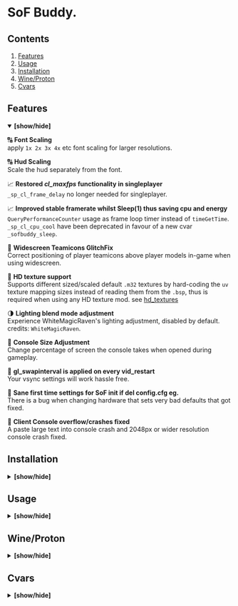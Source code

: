# SoF Buddy.
## Contents
1. [Features](#features)
1. [Usage](#usage)  
1. [Installation](#installation) 
1. [Wine/Proton](#wineproton)  
1. [Cvars](#cvars)  

## Features 
<details open> <summary><b>[show/hide]</b></summary>

:capital_abcd: **Font Scaling**  
apply `1x 2x 3x 4x` etc font scaling for larger resolutions.

:capital_abcd: **Hud Scaling**  
Scale the hud separately from the font.

:chart_with_upwards_trend: **Restored *cl_maxfps* functionality in singleplayer**  
`_sp_cl_frame_delay` no longer needed for singleplayer.

:chart_with_upwards_trend: **Improved stable framerate whilst Sleep(1) thus saving cpu and energy**  
`QueryPerformanceCounter` usage as frame loop timer instead of `timeGetTime`.  `_sp_cl_cpu_cool` have been deprecated in favour of a new cvar `_sofbuddy_sleep`.

:syringe: **Widescreen Teamicons GlitchFix**  
Correct positioning of player teamicons above player models in-game when using widescreen.

:deciduous_tree: **HD texture support**  
Supports different sized/scaled default `.m32` textures by hard-coding the `uv` texture mapping sizes instead of reading them from the `.bsp`, thus is required when using any HD texture mod. see [hd_textures](https://www.sof1.org/viewtopic.php?p=45667)

:last_quarter_moon: **Lighting blend mode adjustment**  
Experience WhiteMagicRaven's lighting adjustment, disabled by default. credits: `WhiteMagicRaven`.

:white_square_button: **Console Size Adjustment**  
Change percentage of screen the console takes when opened during gameplay.

:syringe: **gl_swapinterval is applied on every vid_restart**  
Your vsync settings will work hassle free.

:syringe: **Sane first time settings for SoF init if del config.cfg eg.**  
There is a bug when changing hardware that sets very bad defaults that got fixed.

:syringe: **Client Console overflow/crashes fixed**  
A paste large text into console crash and 2048px or wider resolution console crash fixed.
</details>

## Installation
<details> <summary><b>[show/hide]</b></summary>

### Obtaining
Either compile the project using `make` or grab the pre-compiled from release section.  

### Submodules
If building from source, initialize the SDK submodules first:
```bash
git submodule update --init --recursive
```

### Extracting
It is recommended to delete your User/config.cfg file before install so that you get optimal defaults.  

Ensure/place the `sof_buddy.dll` file is in your root SoF folder, along with the other 4 scripts.  
(dump everything into the root SoF folder)  

There are provided 3 useful SoF.exe patchers, which control whether `native_wsock/sofplus_wsock/sof_buddy_wsock` are loaded.  This toggles which mods you want loaded.  
`sof_buddy` will automatically load `spcl.dll` if it exists in your directory.  So SoF Buddy can work `_WITH_` sofplus.
</details>

## Usage
<details> <summary><b>[show/hide]</b></summary>

### Activation of SoF Buddy. (required)
Open the `.cmd` file `set_sofplus_and_buddy_sof.cmd`.  This method works without sofplus too.  
View its contents here: [set_sofplus_and_buddy_sof.cmd](https://github.com/d3nd3/sof_buddy/blob/master/set_sofplus_and_buddy_sof.cmd)
### Restoration of SoF Plus only.
Open the `.cmd` file `set_sofplus_sof.cmd`.  
### Disabling SoF Plus _AND_ SoF Buddy. (Native)
Open the `.cmd` file `set_vanilla_sof.cmd`.
</details>


## Wine/Proton
<details> <summary><b>[show/hide]</b></summary>

If you are on linux, I highly recommend using wine instead of proton.  There is less screen tearing, when using true fullscreen (drm.modeset), only noticeable in slight moments. (Because wine has less tearing and less glitchy gun effects/visuals.)  

`wine SoF.exe +set console 1 +set cddir CDDIR #%command%`  
However, if you do decide to use Proton, I recommend <= 4.11-13 , else you have to adjust sound frequency each startup. (It sticks to 11, but 22 is better).

Optimal FPS, especially if using wine:  
base/autoexec.cfg:  
```
cl_quads 0
ghl_light_method 0
ghl_shadows 0
```  
Although cl_quads makes the game's effects disabled so much less visually enjoyable.
</details>


## Cvars
<details> <summary><b>[show/hide]</b></summary>

**_sofbuddy_classic_timer**  
default = 0  
Use the classic timer if you are running with vsync ON or are on an extremely old/laggy system or have bugs with non-classic timer.  You would launch your SoF.exe with `SoF.exe +set _sofbuddy_classic_timer 1`. This cvar is write-only and can only be set at launch-time.  
**_sofbuddy_high_priority**  
default = 1  
This cvar will be saved in config.cfg.  If you do not want the process have process priority of *HIGH*, set this to 0 for *NORMAL*.  
This cvar can be changed at run-time.  
**_sofbuddy_font_scale**  
default = 1  
The value gets rounded, so whole number multipliers of originally font sizes only apply, 1x, 2x, 3x ... etc.  
**_sofbuddy_hud_scale**  
default = 1  
A multiplier for how large your HUD is, includes the scoreboard in multi-player.  
**_sofbuddy_console_size**  
Percentage of screen the console occupies vertically.  
default = 0.35  
range = 0 - 1  
fullscreen = 1  
**_sofbuddy_sleep**  
Whether to save some cpu cycles, will internally call Sleep(1)  
default = 1  
**_sofbuddy_sleep_jitter**  
Whether to squash frames together if a frame is missed - only use this if you are desperate  
default = 0  
**_sofbuddy_sleep_busyticks**  
How many 1ms ticks to reserve for busyloop sleeping. Higher values = less Sleep(1).  If you want the lower cpu usage, set this to 1. If you set it to 0, the Sleep(1) will degrade your cl_maxfps with stutter fps.  
recommended = 2  
default = 2  
**_sofbuddy_minfilter_unmipped**  
**_sofbuddy_magfilter_unmipped**  
**_sofbuddy_minfilter_mipped**  
**_sofbuddy_magfilter_mipped**  
**_sofbuddy_minfilter_ui**  
**_sofbuddy_magfilter_ui**  
**_sofbuddy_whiteraven_lighting**  
When this value is 1, _sofbuddy_lightblend_* cvars are overridden  
default = 0  
values = 1 : Enable sharper lighting.  

---

These 2 cvars adjust the blending algorithm for blending lightmaps with textures. See glBlendFunc() on opengl docs. Note that they do nothing if *_sofbuddy_whiteraven_lighting* is enabled, since it uses them to tweak the lighting.   
values:  
`GL_ZERO,GL_ONE,GL_SRC_COLOR,GL_ONE_MINUS_SRC_COLOR,GL_SRC_ALPHA,GL_ONE_MINUS_SRC_ALPHA,GL_DST_ALPHA,GL_ONE_MINUS_DST_ALPHA,GL_DST_COLOR,GL_ONE_MINUS_DST_COLOR,GL_SRC_ALPHA_SATURATE,GL_CONSTANT_COLOR,GL_ONE_MINUS_CONSTANT_COLOR,GL_CONSTANT_ALPHA,GL_ONE_MINUS_CONSTANT_ALPHA`  
**_sofbuddy_lightblend_dst**  
default: `GL_SRC_COLOR`  
WhiteMagicRaven: `GL_SRC_COLOR`  
**_sofbuddy_lightblend_src**  
default: `GL_ZERO`  
WhiteMagicRaven default: `GL_DST_COLOR`  
</details>
